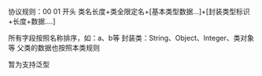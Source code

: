 协议规则：00 01 开头     类名长度+类全限定名+[基本类型数据...]+[封装类型标识+长度+数据....]

所有字段按照名称排序，如：a、b等
封装类：String、Object、Integer、类对象等
父类的数据也按照本类规则

暂为支持泛型